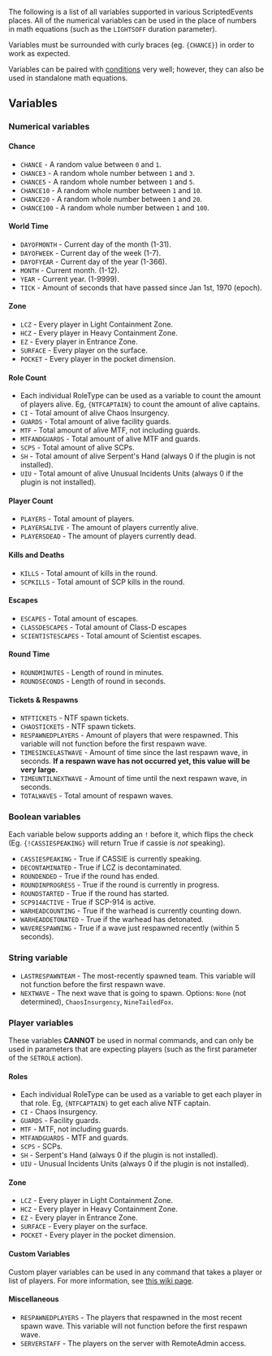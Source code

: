 The following is a list of all variables supported in various ScriptedEvents places. All of the numerical variables can be used in the place of numbers in math equations (such as the `LIGHTSOFF` duration parameter).

Variables must be surrounded with curly braces (eg. `{CHANCE}`) in order to work as expected.

Variables can be paired with [conditions](https://github.com/Thundermaker300/ScriptedEvents/wiki/Conditions) very well; however, they can also be used in standalone math equations.

## Variables
### Numerical variables
#### Chance
* `CHANCE` - A random value between `0` and `1`.
* `CHANCE3` - A random whole number between `1` and `3`.
* `CHANCE5` - A random whole number between `1` and `5`.
* `CHANCE10` - A random whole number between `1` and `10`.
* `CHANCE20` - A random whole number between `1` and `20`.
* `CHANCE100` - A random whole number between `1` and `100`.

#### World Time
* `DAYOFMONTH` - Current day of the month (1-31).
* `DAYOFWEEK` - Current day of the week (1-7).
* `DAYOFYEAR` - Current day of the year (1-366).
* `MONTH` - Current month. (1-12).
* `YEAR` - Current year. (1-9999).
* `TICK` - Amount of seconds that have passed since Jan 1st, 1970 (epoch).

#### Zone
* `LCZ` - Every player in Light Containment Zone.
* `HCZ` - Every player in Heavy Containment Zone.
* `EZ` - Every player in Entrance Zone.
* `SURFACE` - Every player on the surface.
* `POCKET` - Every player in the pocket dimension.

#### Role Count
* Each individual RoleType can be used as a variable to count the amount of players alive. Eg, `{NTFCAPTAIN}` to count the amount of alive captains.
* `CI` - Total amount of alive Chaos Insurgency.
* `GUARDS` - Total amount of alive facility guards.
* `MTF` - Total amount of alive MTF, not including guards.
* `MTFANDGUARDS` - Total amount of alive MTF and guards.
* `SCPS` - Total amount of alive SCPs.
* `SH` - Total amount of alive Serpent's Hand (always 0 if the plugin is not installed).
* `UIU` - Total amount of alive Unusual Incidents Units (always 0 if the plugin is not installed).

#### Player Count
* `PLAYERS` - Total amount of players.
* `PLAYERSALIVE` - The amount of players currently alive.
* `PLAYERSDEAD` - The amount of players currently dead.

#### Kills and Deaths
* `KILLS` - Total amount of kills in the round.
* `SCPKILLS` - Total amount of SCP kills in the round.

#### Escapes
* `ESCAPES` - Total amount of escapes.
* `CLASSDESCAPES` - Total amount of Class-D escapes
* `SCIENTISTESCAPES` - Total amount of Scientist escapes.

#### Round Time
* `ROUNDMINUTES` - Length of round in minutes.
* `ROUNDSECONDS` - Length of round in seconds.

#### Tickets & Respawns
* `NTFTICKETS` - NTF spawn tickets.
* `CHAOSTICKETS` - NTF spawn tickets.
* `RESPAWNEDPLAYERS` - Amount of players that were respawned. This variable will not function before the first respawn wave.
* `TIMESINCELASTWAVE` - Amount of time since the last respawn wave, in seconds. **If a respawn wave has not occurred yet, this value will be very large.**
* `TIMEUNTILNEXTWAVE` - Amount of time until the next respawn wave, in seconds.
* `TOTALWAVES` - Total amount of respawn waves.

### Boolean variables
Each variable below supports adding an `!` before it, which flips the check (Eg. `{!CASSIESPEAKING}` will return True if cassie is *not* speaking).
* `CASSIESPEAKING` - True if CASSIE is currently speaking.
* `DECONTAMINATED` - True if LCZ is decontaminated.
* `ROUNDENDED` - True if the round has ended.
* `ROUNDINPROGRESS` - True if the round is currently in progress.
* `ROUNDSTARTED` - True if the round has started.
* `SCP914ACTIVE` - True if SCP-914 is active.
* `WARHEADCOUNTING` - True if the warhead is currently counting down.
* `WARHEADDETONATED` - True if the warhead has detonated.
* `WAVERESPAWNING` - True if a wave just respawned recently (within 5 seconds).

### String variable
* `LASTRESPAWNTEAM` - The most-recently spawned team. This variable will not function before the first respawn wave.
* `NEXTWAVE` - The next wave that is going to spawn. Options: `None` (not determined), `ChaosInsurgency`, `NineTailedFox`.

### Player variables
These variables __CANNOT__ be used in normal commands, and can only be used in parameters that are expecting players (such as the first parameter of the `SETROLE` action).

#### Roles
* Each individual RoleType can be used as a variable to get each player in that role. Eg, `{NTFCAPTAIN}` to get each alive NTF captain.
* `CI` - Chaos Insurgency.
* `GUARDS` - Facility guards.
* `MTF` - MTF, not including guards.
* `MTFANDGUARDS` - MTF and guards.
* `SCPS` - SCPs.
* `SH` - Serpent's Hand (always 0 if the plugin is not installed).
* `UIU` - Unusual Incidents Units (always 0 if the plugin is not installed).

#### Zone
* `LCZ` - Every player in Light Containment Zone.
* `HCZ` - Every player in Heavy Containment Zone.
* `EZ` - Every player in Entrance Zone.
* `SURFACE` - Every player on the surface.
* `POCKET` - Every player in the pocket dimension.

#### Custom Variables
Custom player variables can be used in any command that takes a player or list of players. For more information, see [this wiki page](https://github.com/Thundermaker300/ScriptedEvents/wiki/Saving-Variables).

#### Miscellaneous
* `RESPAWNEDPLAYERS` - The players that respawned in the most recent spawn wave. This variable will not function before the first respawn wave.
* `SERVERSTAFF` - The players on the server with RemoteAdmin access.